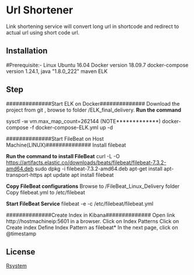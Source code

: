 # Url Shortener

Link shortening service will convert long url in shortcode and redirect to actual url using short code url.

## Installation


#Prerequisite:-
Linux Ubuntu 16.04
Docker version 18.09.7
docker-compose version 1.24.1,
java "1.8.0_222"
maven 
ELK
 
## Step

##############Start ELK on Docker##############
Download the project from git , browse to folder /ELK_final_delivery.
**************Run the command**************

sysctl -w vm.max_map_count=262144 (NOTE*************)
docker-compose -f docker-compose-ELK.yml up -d

##############Start FileBeat on Host Machine(LINUX)##############
Install filebeat 

**************Run the command to install FileBeat**************
curl -L -O https://artifacts.elastic.co/downloads/beats/filebeat/filebeat-7.3.2-amd64.deb
sudo dpkg -i filebeat-7.3.2-amd64.deb
apt-get install apt-transport-https
apt update
apt install filebeat

**************Copy FileBeat configurations**************
Browse to /FileBeat_Linux_Delivery folder
Copy filebeat.yml to /etc/filebeat 

**************Start FileBeat Service**************
filebeat -e -c /etc/filebeat/filebeat.yml

##############Create Index in Kibana##############
Open link http://hostmachineip:5601 in a browser.
Click on Index Patterns
Click on Create index
Define Index Pattern as filebeat*
In the next page, click on @timestamp

## License
[Rsystem](https://www.rsystems.com/)

